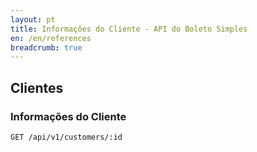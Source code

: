 ```yaml
---
layout: pt
title: Informações do Cliente - API do Boleto Simples
en: /en/references
breadcrumb: true
---
```


## Clientes

### Informações do Cliente

`GET /api/v1/customers/:id`